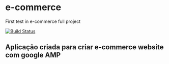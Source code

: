 # e-commerce
First test in e-commerce full project 

<!-- Altere a Flag abaixo com sua URL do Travis -->
[![Build Status](https://travis-ci.org/YD125/e-commerce.svg?branch=master)](https://travis-ci.org/YD125/e-commerce)

## Aplicação criada para criar e-commerce website com google AMP
